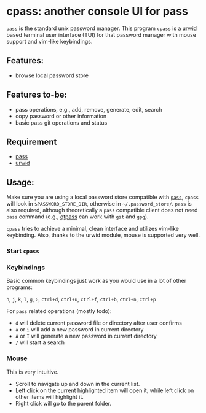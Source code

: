 # cpass: another console UI for pass

[`pass`](https://www.passwordstore.org/) is the standard unix password manager. This program `cpass` is a [urwid](http://urwid.org/) based terminal user interface (TUI) for that password manager with mouse support and vim-like keybindings.

## Features:

- browse local password store

## Features to-be:

- pass operations, e.g., add, remove, generate, edit, search
- copy password or other information
- basic pass git operations and status

## Requirement

- [pass](https://www.passwordstore.org/)
- [urwid](http://urwid.org/)

## Usage:

Make sure you are using a local password store compatible with [`pass`](https://www.passwordstore.org/), `cpass` will look in `$PASSWORD_STORE_DIR`, otherwise in `~/.password_store/`. `pass` is also required, although theoretically a `pass` compatible client does not need `pass` command (e.g., [qtpass](https://qtpass.org/) can work with `git` and `gpg`).

`cpass` tries to achieve a minimal, clean interface and utilizes vim-like keybinding. Also, thanks to the urwid module, mouse is supported very well.

### Start `cpass`

### Keybindings

Basic common keybindings just work as you would use in a lot of other programs:

`h`, `j`, `k`, `l`, `g`, `G`, `ctrl+d`, `ctrl+u`, `ctrl+f`, `ctrl+b`, `ctrl+n`, `ctrl+p`

For `pass` related operations (mostly todo):

- `d` will delete current password file or directory after user confirms
- `a` or `i` will add a new password in current directory
- `A` or `I` will generate a new password in current directory
- `/` will start a search

### Mouse

This is very intuitive.

- Scroll to navigate up and down in the current list.
- Left click on the current highlighted item will open it, while left click on other items will highlight it.
- Right click will go to the parent folder.
